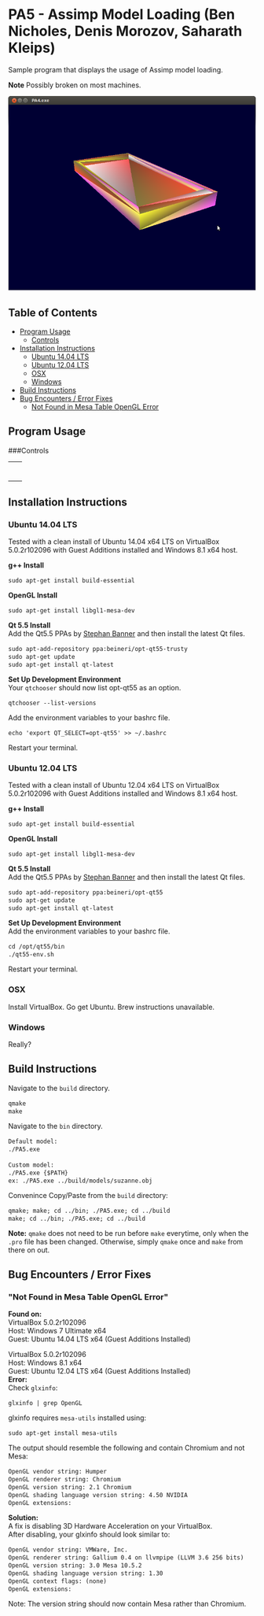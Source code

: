 # PA5 - Assimp Model Loading (Ben Nicholes, Denis Morozov, Saharath Kleips)
Sample program that displays the usage of Assimp model loading.

**Note** Possibly broken on most machines.

![](.screenshot.png "Screenshot")

## Table of Contents
+ [Program Usage](#program-usage)  
    - [Controls](#controls)
+ [Installation Instructions](#installation-instructions)  
    - [Ubuntu 14.04 LTS](#ubuntu-1404-lts)
    - [Ubuntu 12.04 LTS](#ubuntu-1204-lts)
    - [OSX](#osx)
    - [Windows](#windows)
+ [Build Instructions](#build-instructions)  
+ [Bug Encounters / Error Fixes](#bug-encounters--error-fixes)
    - [Not Found in Mesa Table OpenGL Error](#not-found-in-mesa-table-opengl-error)

## Program Usage


###Controls
<table>
    <tbody>
        <tr>
            <th></th>
            <th></th>
        </tr>
        <tr>
            <td></td>
            <td></td>
        </tr>
        <tr>
            <td></td>
            <td></td>
        </tr>
        <tr>
            <td></td>
            <td></td>
        </tr>
        <tr>
            <td></td>
            <td></td>
        </tr>
        <tr>
            <td></td>
            <td></td>
        </tr>
        <tr>
            <td></td>
            <td></td>
        </tr>
    </tbody>
</table>

## Installation Instructions
### Ubuntu 14.04 LTS
Tested with a clean install of Ubuntu 14.04 x64 LTS on VirtualBox 5.0.2r102096 with Guest Additions installed and Windows 8.1 x64 host.  

**g++ Install**
```
sudo apt-get install build-essential
```

**OpenGL Install**
```
sudo apt-get install libgl1-mesa-dev
```

**Qt 5.5 Install**  
Add the Qt5.5 PPAs by [Stephan Banner](https://launchpad.net/~beineri) and then install the latest Qt files.
```
sudo apt-add-repository ppa:beineri/opt-qt55-trusty
sudo apt-get update
sudo apt-get install qt-latest
```

**Set Up Development Environment**  
Your `qtchooser` should now list opt-qt55 as an option.
```
qtchooser --list-versions
```
Add the environment variables to your bashrc file.
```
echo 'export QT_SELECT=opt-qt55' >> ~/.bashrc
```
Restart your terminal.

### Ubuntu 12.04 LTS
Tested with a clean install of Ubuntu 12.04 x64 LTS on VirtualBox 5.0.2r102096 with Guest Additions installed and Windows 8.1 x64 host.  

**g++ Install**
```
sudo apt-get install build-essential
```

**OpenGL Install**
```
sudo apt-get install libgl1-mesa-dev
```

**Qt 5.5 Install**  
Add the Qt5.5 PPAs by [Stephan Banner](https://launchpad.net/~beineri) and then install the latest Qt files.
```
sudo apt-add-repository ppa:beineri/opt-qt55
sudo apt-get update
sudo apt-get install qt-latest
```

**Set Up Development Environment**  
Add the environment variables to your bashrc file.
```
cd /opt/qt55/bin
./qt55-env.sh
```
Restart your terminal.

### OSX

Install VirtualBox. Go get Ubuntu. Brew instructions unavailable.

### Windows

Really?

## Build Instructions
Navigate to the `build` directory.
```
qmake
make
```
Navigate to the `bin` directory.
```
Default model:
./PA5.exe

Custom model:
./PA5.exe {$PATH}
ex: ./PA5.exe ../build/models/suzanne.obj
```

Convenince Copy/Paste from the `build` directory:
```
qmake; make; cd ../bin; ./PA5.exe; cd ../build
make; cd ../bin; ./PA5.exe; cd ../build
```

**Note:** `qmake` does not need to be run before `make` everytime, only when the `.pro` file has been changed. Otherwise, simply `qmake` once and `make` from there on out.

## Bug Encounters / Error Fixes
### "Not Found in Mesa Table OpenGL Error"
**Found on:**  
VirtualBox 5.0.2r102096  
Host: Windows 7 Ultimate x64  
Guest: Ubuntu 14.04 LTS x64 (Guest Additions Installed)

VirtualBox 5.0.2r102096  
Host: Windows 8.1 x64  
Guest: Ubuntu 12.04 LTS x64 (Guest Additions Installed)  
**Error:**  
Check `glxinfo`:
```
glxinfo | grep OpenGL
```
glxinfo requires `mesa-utils` installed using:
```
sudo apt-get install mesa-utils
```
The output should resemble the following and contain Chromium and not Mesa:
```
OpenGL vendor string: Humper
OpenGL renderer string: Chromium
OpenGL version string: 2.1 Chromium
OpenGL shading language version string: 4.50 NVIDIA
OpenGL extensions:
```
**Solution:**  
A fix is disabling 3D Hardware Acceleration on your VirtualBox.  
After disabling, your glxinfo should look similar to:
```
OpenGL vendor string: VMWare, Inc.
OpenGL renderer string: Gallium 0.4 on llvmpipe (LLVM 3.6 256 bits)
OpenGL version string: 3.0 Mesa 10.5.2
OpenGL shading language version string: 1.30
OpenGL context flags: (none)
OpenGL extensions:
```
Note: The version string should now contain Mesa rather than Chromium.
